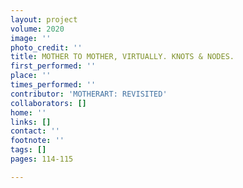 ```yaml
---
layout: project
volume: 2020
image: ''
photo_credit: ''
title: MOTHER TO MOTHER, VIRTUALLY. KNOTS & NODES.
first_performed: ''
place: ''
times_performed: ''
contributor: 'MOTHERART: REVISITED'
collaborators: []
home: ''
links: []
contact: ''
footnote: ''
tags: []
pages: 114-115

---
```




